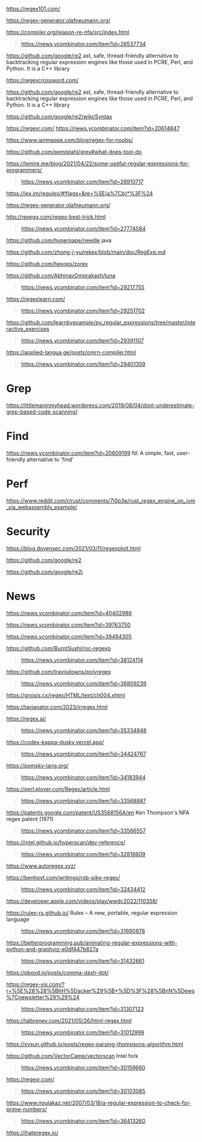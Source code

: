 https://regex101.com/

https://regex-generator.olafneumann.org/

https://compiler.org/reason-re-nfa/src/index.html
> https://news.ycombinator.com/item?id=26537734

https://github.com/google/re2 ast, safe, thread-friendly alternative to backtracking regular expression engines like those used in PCRE, Perl, and Python. It is a C++ library

https://regexcrossword.com/

https://github.com/google/re2 ast, safe, thread-friendly alternative to backtracking regular expression engines like those used in PCRE, Perl, and Python. It is a C++ library

https://github.com/google/re2/wiki/Syntax

https://regexr.com/ https://news.ycombinator.com/item?id=20614847

https://www.janmeppe.com/blog/regex-for-noobs/

https://github.com/pemistahl/grex#what-does-tool-do

https://lemire.me/blog/2021/04/22/some-useful-regular-expressions-for-programmers/
> https://news.ycombinator.com/item?id=26910717

https://jex.im/regulex/#!flags=&re=%5E(a%7Cb)*%3F%24

https://regex-generator.olafneumann.org/

http://rexegg.com/regex-best-trick.html
> https://news.ycombinator.com/item?id=27774584

https://github.com/hyperpape/needle java

https://github.com/zhong-j-yu/rekex/blob/main/doc/RegExp.md

https://github.com/hexops/zorex

https://github.com/AbhinavOmprakash/luna
> https://news.ycombinator.com/item?id=29217755

https://regexlearn.com/
> https://news.ycombinator.com/item?id=29251702

https://github.com/learnbyexample/py_regular_expressions/tree/master/interactive_exercises
> https://news.ycombinator.com/item?id=29391107

https://applied-langua.ge/posts/omrn-compiler.html
> https://news.ycombinator.com/item?id=29401359

# Grep

https://littlemaninmyhead.wordpress.com/2019/08/04/dont-underestimate-grep-based-code-scanning/

# Find
https://news.ycombinator.com/item?id=20609199 	fd: A simple, fast, user-friendly alternative to 'find'

# Perf
https://www.reddit.com/r/rust/comments/7i0p3e/rust_regex_engine_on_jvm_via_webassembly_example/

# Security
https://blog.doyensec.com/2021/03/11/regexploit.html

https://github.com/google/re2

https://github.com/google/re2j

# News
https://news.ycombinator.com/item?id=40402986

https://news.ycombinator.com/item?id=39763750

https://news.ycombinator.com/item?id=39484305

https://github.com/BurntSushi/rsc-regexp
> https://news.ycombinator.com/item?id=38124114

https://github.com/travisdowns/polyregex
> https://news.ycombinator.com/item?id=36809239

https://gnosis.cx/regex/HTML/text/ch004.xhtml

https://tavianator.com/2023/irregex.html

https://regex.ai/
> https://news.ycombinator.com/item?id=35334848

https://codex-kappa-dusky.vercel.app/
> https://news.ycombinator.com/item?id=34424767

https://pomsky-lang.org/
> https://news.ycombinator.com/item?id=34183944

https://perl.plover.com/Regex/article.html
> https://news.ycombinator.com/item?id=33568887

https://patents.google.com/patent/US3568156A/en Ken Thompson's NFA regex patent (1971)
> https://news.ycombinator.com/item?id=33566557

https://intel.github.io/hyperscan/dev-reference/
> https://news.ycombinator.com/item?id=32816609

https://www.autoregex.xyz/

https://benhoyt.com/writings/rob-pike-regex/
> https://news.ycombinator.com/item?id=32434412

https://developer.apple.com/videos/play/wwdc2022/110358/

https://rulex-rs.github.io/ Rulex – A new, portable, regular expression language
> https://news.ycombinator.com/item?id=31690878

https://betterprogramming.pub/animating-regular-expressions-with-python-and-graphviz-e0df447b827a
> https://news.ycombinator.com/item?id=31432661

https://pboyd.io/posts/comma-dash-dot/

https://regex-vis.com/?r=%5E%28%28%5BhH%5Dacker%29%5B+%5D%3F%28%5BnN%5Dews%7Cnewsletter%29%29%24
> https://news.ycombinator.com/item?id=31307123

https://talbrenev.com/2021/05/26/html-regex.html
> https://news.ycombinator.com/item?id=31012999

https://xysun.github.io/posts/regex-parsing-thompsons-algorithm.html

https://github.com/VectorCamp/vectorscan Intel fork
> https://news.ycombinator.com/item?id=30159660

https://regexr.com/
> https://news.ycombinator.com/item?id=30103085

https://www.noulakaz.net/2007/03/18/a-regular-expression-to-check-for-prime-numbers/
> https://news.ycombinator.com/item?id=36413260

https://ihateregex.io/